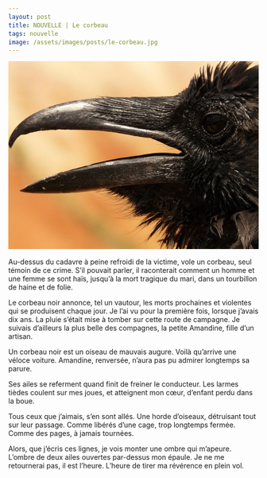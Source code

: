 ```yaml
---
layout: post
title: NOUVELLE | Le corbeau
tags: nouvelle
image: /assets/images/posts/le-corbeau.jpg
---
```


![placeholder](/assets/images/posts/le-corbeau.jpg "Le corbeau")

Au-dessus du cadavre à peine refroidi de la victime, vole un corbeau, seul témoin de ce crime. S’il pouvait parler, il raconterait comment un homme et une femme se sont haïs, jusqu’à la mort tragique du mari, dans un tourbillon de haine et de folie.

<!--more-->

Le corbeau noir annonce, tel un vautour, les morts prochaines et violentes qui se produisent chaque jour.  Je l’ai vu pour la première fois, lorsque j’avais dix ans. La pluie s’était mise à tomber sur cette route de campagne. Je suivais d’ailleurs la plus belle des compagnes, la petite Amandine, fille d’un artisan.

Un corbeau noir est un oiseau de mauvais augure. Voilà qu’arrive une véloce voiture. Amandine, renversée, n’aura pas pu admirer longtemps sa parure. 

Ses ailes se referment quand finit de freiner le conducteur. Les larmes tièdes coulent sur mes joues, et atteignent mon cœur, d’enfant perdu dans la boue.

Tous ceux que j’aimais, s’en sont allés. Une horde d’oiseaux, détruisant tout sur leur passage. Comme libérés d’une cage, trop longtemps fermée. Comme des pages, à jamais tournées.

Alors, que j’écris ces lignes, je vois monter une ombre qui m’apeure. L’ombre de deux ailes ouvertes par-dessus mon épaule. Je ne me retournerai pas, il est l’heure. L’heure de tirer ma révérence en plein vol.

